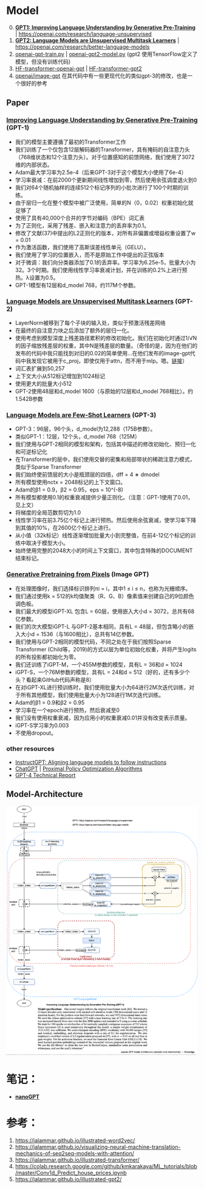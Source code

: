 # Model
0. [**GPT1: Improving Language Understanding by Generative Pre-Training**](https://s3-us-west-2.amazonaws.com/openai-assets/research-covers/language-unsupervised/language_understanding_paper.pdf) | https://openai.com/research/language-unsupervised 
1. [**GPT2: Language Models are Unsupervised Multitask Learners**](https://openai.com/research/better-language-models) | https://openai.com/research/better-language-models 
2. [openai-gpt-train.py](https://github.com/openai/finetune-transformer-lm/blob/master/train.py) | [openai-gpt2-model.py](https://github.com/openai/gpt-2/blob/master/src/model.py) (gpt2 使用TensorFlow定义了模型，但没有训练代码)
3. [HF-transformer-openai-gpt](https://huggingface.co/docs/transformers/model_doc/openai-gpt) | [HF-transformer-gpt2](https://huggingface.co/docs/transformers/model_doc/gpt2)
4. [openai/image-gpt](https://github.com/openai/image-gpt) 在其代码中有一些更现代化的类似gpt-3的修改，也是一个很好的参考
   
## Paper

### [Improving Language Understanding by Generative Pre-Training](https://openai.com/research/language-unsupervised) (GPT-1)

- 我们的模型主要遵循了最初的Transformer工作
- 我们训练了一个仅包含12层解码器的Transformer，具有掩码的自注意力头（768维状态和12个注意力头）。对于位置感知的前馈网络，我们使用了3072维的内部状态。
- Adam最大学习率为2.5e-4（后来GPT-3对于这个模型大小使用了6e-4）
- 学习率衰减：在前2000个更新期间线性增加到零，然后使用余弦调度退火到0
- 我们对64个随机抽样的连续512个标记序列的小批次进行了100个时期的训练。
- 由于层归一化在整个模型中被广泛使用，简单的N（0，0.02）权重初始化就足够了
- 使用了具有40,000个合并的字节对编码（BPE）词汇表
- 为了正则化，采用了残差、嵌入和注意力的丢弃率为0.1。
- 修改了文献(37)中提出的L2正则化的版本，对所有非偏置或增益权重设置了w = 0.01
- 作为激活函数，我们使用了高斯误差线性单元（GELU）。
- 我们使用了学习的位置嵌入，而不是原始工作中提出的正弦版本
- 对于微调：我们向分类器添加了0.1的丢弃率。学习率为6.25e-5，批量大小为32。3个时期。我们使用线性学习率衰减计划，并在训练的0.2%上进行预热。λ设置为0.5。
- GPT-1模型有12层和d_model 768，约117M个参数。

### [Language Models are Unsupervised Multitask Learners](https://openai.com/research/better-language-models) (GPT-2)

- LayerNorm被移到了每个子块的输入处，类似于预激活残差网络
- 在最终的自注意力块之后添加了额外的层归一化。
- 使用考虑到模型深度上残差路径累积的修改初始化。我们在初始化时通过1/√N的因子缩放残差层的权重，其中N是残差层的数量。（奇怪的是，因为在他们的发布的代码中我只能找到对旧的0.02的简单使用...在他们发布的image-gpt代码中我发现它被用于c_proj，即使仅用于attn，而不用于mlp。嗯。[链接](https://github.com/openai/image-gpt/blob/master/src/model.py)）
- 词汇表扩展到50,257
- 上下文大小从512标记增加到1024标记
- 使用更大的批量大小512
- GPT-2使用48层和d_model 1600（与原始的12层和d_model 768相比）。约1.542B参数

### [Language Models are Few-Shot Learners](https://arxiv.org/abs/2005.14165) (GPT-3) 

- GPT-3：96层，96个头，d_model为12,288（175B参数）。
- 类似GPT-1：12层，12个头，d_model 768（125M）
- 我们使用与GPT-2相同的模型和架构，包括其中描述的修改初始化、预归一化和可逆标记化
- 在Transformer的层中，我们使用交替的密集和局部带状的稀疏注意力模式，类似于Sparse Transformer
- 我们始终使前馈层的大小是瓶颈层的四倍，dff = 4 ∗ dmodel
- 所有模型使用nctx = 2048标记的上下文窗口。
- Adam的β1 = 0.9，β2 = 0.95，eps = 10^(-8)
- 所有模型都使用0.1的权重衰减提供少量正则化。（注意：GPT-1使用了0.01，见上文）
- 将梯度的全局范数剪切为1.0
- 线性学习率在前3.75亿个标记上进行预热。然后使用余弦衰减，使学习率下降到其值的10%，在2600亿个标记上进行。
- 从小值（32k标记）线性逐渐增加批量大小到完整值，在前4-12亿个标记的训练中取决于模型大小。
- 始终使用完整的2048大小的时间上下文窗口，其中包含特殊的DOCUMENT结束标记。

### [Generative Pretraining from Pixels](https://cdn.openai.com/papers/Generative_Pretraining_from_Pixels_V2.pdf) (Image GPT)

- 在处理图像时，我们选择标识排列πi = i，其中1 ≤ i ≤ n，也称为光栅顺序。
- 我们通过使用k = 512的k均值聚类（R、G、B）像素值来创建自己的9位颜色调色板。
- 我们最大的模型iGPT-XL 包含L = 60层，使用嵌入大小d = 3072，总共有68亿参数。
- 我们的次大模型iGPT-L 与GPT-2基本相同，具有L = 48层，但包含略小的嵌入大小d = 1536（与1600相比），总共有14亿参数。
- 我们使用与GPT-2相同的模型代码，不同之处在于我们按照Sparse Transformer (Child等，2019)的方式以层为单位初始化权重，并将产生logits的所有投影都初始化为零。
- 我们还训练了iGPT-M，一个455M参数的模型，具有L = 36和d = 1024
- iGPT-S，一个76M参数的模型，具有L = 24和d = 512（好的，还有多少个头？看起来GitHub代码声称是8）
- 在对iGPT-XL进行预训练时，我们使用批量大小为64进行2M次迭代训练，对于所有其他模型，我们使用批量大小为128进行1M次迭代训练。
- Adam的β1 = 0.9和β2 = 0.95
- 学习率在一个epoch进行预热，然后衰减至0
- 我们没有使用权重衰减，因为应用小的权重衰减0.01并没有改变表示质量。
- iGPT-S学习率为0.003
- 不使用dropout。


### other resources
- [InstructGPT: Aligning language models to follow instructions](https://openai.com/research/instruction-following)
- [ChatGPT](https://openai.com/blog/chatgpt) | [Proximal Policy Optimization Algorithms](https://openai.com/research/openai-baselines-ppo)
- [GPT-4 Technical Report](https://openai.com/research/gpt-4)

## Model-Architecture
![](openai-gpt1-2.drawio.png)


# 笔记：
- [**nanoGPT**](https://colab.research.google.com/drive/1pY8-ql-koaE2fUTB3zRqQQ9pWkPT0bCs?usp=sharing)


# 参考：
1. https://jalammar.github.io/illustrated-word2vec/
2. https://jalammar.github.io/visualizing-neural-machine-translation-mechanics-of-seq2seq-models-with-attention/
3. https://jalammar.github.io/illustrated-transformer/
4. https://colab.research.google.com/github/kmkarakaya/ML_tutorials/blob/master/Conv1d_Predict_house_prices.ipynb
5. https://jalammar.github.io/illustrated-gpt2/
